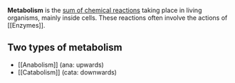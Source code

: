 **Metabolism** is the <u>sum of chemical reactions</u> taking place in living organisms, mainly inside cells. These reactions often involve the actions of [[Enzymes]].

## Two types of metabolism
- [[Anabolism]] (ana: upwards)
- [[Catabolism]] (cata: downwards)

